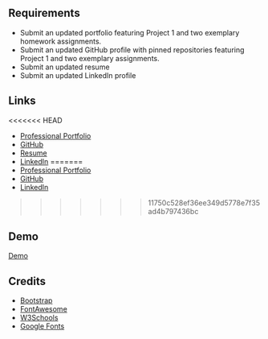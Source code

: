 ## Requirements

* Submit an updated portfolio featuring Project 1 and two exemplary homework assignments.
* Submit an updated GitHub profile with pinned repositories featuring Project 1 and two exemplary assignments.
* Submit an updated resume
* Submit an updated LinkedIn profile

## Links

<<<<<<< HEAD
* [Professional Portfolio](#https://ilyublinsky.github.io/professional-portfolio/)
* [GitHub](#https://github.com/ilyublinsky)
* [Resume](#https://ilyublinsky.github.io/Resume/)
* [LinkedIn](#https://www.linkedin.com/in/ingrid-lyublinsky/)
=======
* [Professional Portfolio](https://ilyublinsky.github.io/professional-portfolio/)
* [GitHub](https://github.com/ilyublinsky)
* [LinkedIn](https://www.linkedin.com/in/ingrid-lyublinsky/)
>>>>>>> 11750c528ef36ee349d5778e7f35ad4b797436bc


## Demo

[Demo](#demo-shot.jpg)


## Credits

* [Bootstrap](https://getbootstrap.com/)
* [FontAwesome](https://fontawesome.com/icons?d=gallery)
* [W3Schools](https://www.w3schools.com/)
* [Google Fonts](https://fonts.googleapis.com/)
